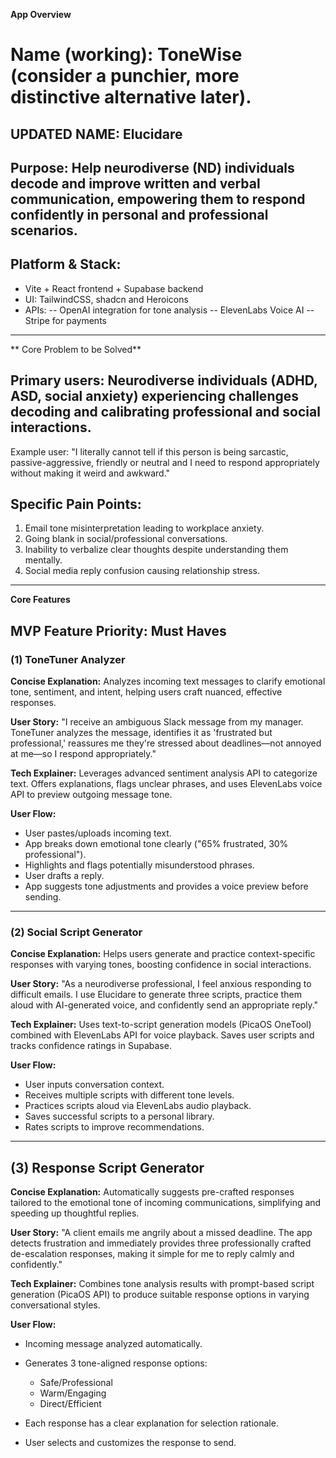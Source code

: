 **App Overview**

# Name (working): ToneWise (consider a punchier, more distinctive alternative later).

## UPDATED NAME: Elucidare 

## Purpose: Help neurodiverse (ND) individuals decode and improve written and verbal communication, empowering them to respond confidently in personal and professional scenarios.

## Platform & Stack:
- Vite + React frontend + Supabase backend
- UI: TailwindCSS, shadcn and Heroicons 
- APIs: 
-- OpenAI integration for tone analysis
-- ElevenLabs Voice AI
-- Stripe for payments

------

** Core Problem to be Solved**

## Primary users: Neurodiverse individuals (ADHD, ASD, social anxiety) experiencing challenges decoding and calibrating professional and social interactions.

Example user: "I literally cannot tell if this person is being sarcastic, passive-aggressive, friendly or neutral and I need to respond appropriately without making it weird and awkward."

## Specific Pain Points:

1. Email tone misinterpretation leading to workplace anxiety.
2. Going blank in social/professional conversations.
3. Inability to verbalize clear thoughts despite understanding them mentally.
4. Social media reply confusion causing relationship stress.

------

**Core Features** 

## MVP Feature Priority: Must Haves


### (1) ToneTuner Analyzer

**Concise Explanation:**
Analyzes incoming text messages to clarify emotional tone, sentiment, and intent, helping users craft nuanced, effective responses.

**User Story:**
"I receive an ambiguous Slack message from my manager. ToneTuner analyzes the message, identifies it as 'frustrated but professional,' reassures me they're stressed about deadlines—not annoyed at me—so I respond appropriately."

**Tech Explainer:**
Leverages advanced sentiment analysis API to categorize text. Offers explanations, flags unclear phrases, and uses ElevenLabs voice API to preview outgoing message tone.

**User Flow:**

* User pastes/uploads incoming text.
* App breaks down emotional tone clearly ("65% frustrated, 30% professional").
* Highlights and flags potentially misunderstood phrases.
* User drafts a reply.
* App suggests tone adjustments and provides a voice preview before sending.

---

### (2) Social Script Generator

**Concise Explanation:**
Helps users generate and practice context-specific responses with varying tones, boosting confidence in social interactions.

**User Story:**
"As a neurodiverse professional, I feel anxious responding to difficult emails. I use Elucidare to generate three scripts, practice them aloud with AI-generated voice, and confidently send an appropriate reply."

**Tech Explainer:**
Uses text-to-script generation models (PicaOS OneTool) combined with ElevenLabs API for voice playback. Saves user scripts and tracks confidence ratings in Supabase.

**User Flow:**

* User inputs conversation context.
* Receives multiple scripts with different tone levels.
* Practices scripts aloud via ElevenLabs audio playback.
* Saves successful scripts to a personal library.
* Rates scripts to improve recommendations.

---

## (3) Response Script Generator

**Concise Explanation:**
Automatically suggests pre-crafted responses tailored to the emotional tone of incoming communications, simplifying and speeding up thoughtful replies.

**User Story:**
"A client emails me angrily about a missed deadline. The app detects frustration and immediately provides three professionally crafted de-escalation responses, making it simple for me to reply calmly and confidently."

**Tech Explainer:**
Combines tone analysis results with prompt-based script generation (PicaOS API) to produce suitable response options in varying conversational styles.

**User Flow:**

* Incoming message analyzed automatically.
* Generates 3 tone-aligned response options:

  * Safe/Professional
  * Warm/Engaging
  * Direct/Efficient
* Each response has a clear explanation for selection rationale.
* User selects and customizes the response to send.



